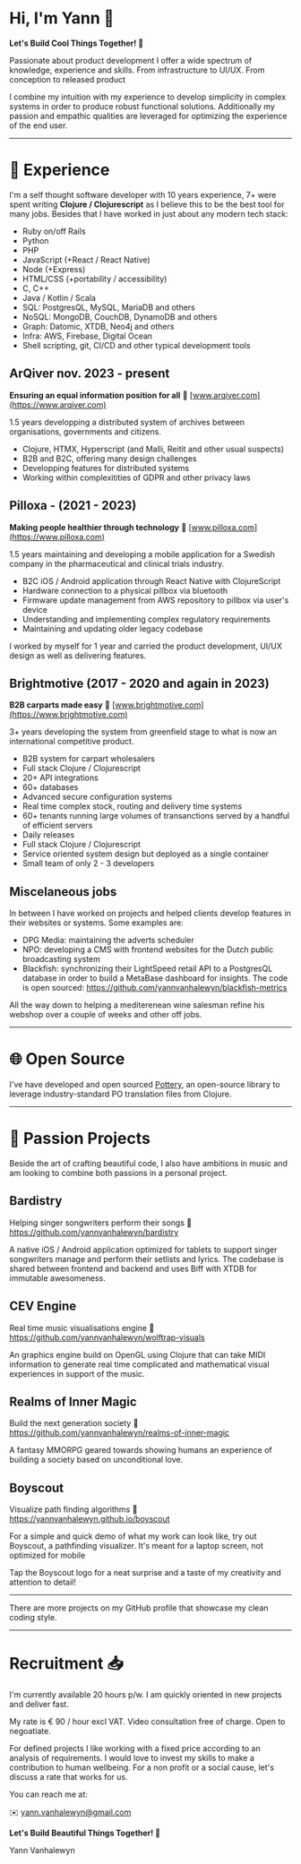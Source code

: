 # Hi, I'm Yann 👋

**Let's Build Cool Things Together! 🚀**

Passionate about product development I offer a wide spectrum of knowledge, experience and skills.
From infrastructure to UI/UX.
From conception to released product

I combine my intuition with my experience to develop simplicity in complex systems in order to produce robust functional solutions. Additionally my passion and empathic qualities are leveraged for optimizing the experience of the end user.

---

# 💼 Experience

I'm a self thought software developer with 10 years experience, 7+ were spent writing **Clojure / Clojurescript** as I believe this to be the best tool for many jobs. Besides that I have worked in just about any modern tech stack:

- Ruby on/off Rails
- Python
- PHP
- JavaScript (+React / React Native)
- Node (+Express)
- HTML/CSS (+portability / accessibility)
- C, C++
- Java / Kotlin / Scala
- SQL: PostgresQL, MySQL, MariaDB and others
- NoSQL: MongoDB, CouchDB, DynamoDB and others
- Graph: Datomic, XTDB, Neo4j and others
- Infra: AWS, Firebase, Digital Ocean
- Shell scripting, git, CI/CD and other typical development tools

## ArQiver nov. 2023 - present

**Ensuring an equal information position for all** 📎 [www.arqiver.com](https://www.arqiver.com)

1.5 years developping a distributed system of archives between organisations, governments and citizens.

- Clojure, HTMX, Hyperscript (and Malli, Reitit and other usual suspects)
- B2B and B2C, offering many design challenges
- Developping features for distributed systems
- Working within complexitities of GDPR and other privacy laws

## Pilloxa - (2021 - 2023)

**Making people healthier through technology**  💊 [www.pilloxa.com](https://www.pilloxa.com)

1.5 years maintaining and developing a mobile application for a Swedish company in the pharmaceutical and clinical trials industry.

- B2C iOS / Android application through React Native with ClojureScript
- Hardware connection to a physical pillbox via bluetooth
- Firmware update management from AWS repository to pillbox via user's device
- Understanding and implementing complex regulatory requirements
- Maintaining and updating older legacy codebase

I worked by myself for 1 year and carried the product development, UI/UX design as well as delivering features.

## Brightmotive (2017 - 2020 and again in 2023)

**B2B carparts made easy** 🚗 [www.brightmotive.com](https://www.brightmotive.com)

3+ years developing the system from greenfield stage to what is now an international competitive product.

- B2B system for carpart wholesalers
- Full stack Clojure / Clojurescript
- 20+ API integrations
- 60+ databases
- Advanced secure configuration systems
- Real time complex stock, routing and delivery time systems
- 60+ tenants running large volumes of transanctions served by a handful of efficient servers
- Daily releases
- Full stack Clojure / Clojurescript
- Service oriented system design but deployed as a single container
- Small team of only 2 - 3 developers

## Miscelaneous jobs

In between I have worked on projects and helped clients develop features in their websites or systems. Some examples are:

- DPG Media: maintaining the adverts scheduler
- NPO: developing a CMS with frontend websites for the Dutch public broadcasting system
- Blackfish: synchronizing their LightSpeed retail API to a PostgresQL database in order to build a MetaBase dashboard for insights. The code is open sourced: https://github.com/yannvanhalewyn/blackfish-metrics

All the way down to helping a mediterenean wine salesman refine his webshop over a couple of weeks and other off jobs.

---

# 🌐 Open Source

I've have developed and open sourced [Pottery](https://github.com/brightin/pottery), an open-source library to leverage industry-standard PO translation files from Clojure.

---

# 🎨 Passion Projects

Beside the art of crafting beautiful code, I also have ambitions in music and am looking to combine both passions in a personal project.

## Bardistry

Helping singer songwriters perform their songs  🎤 https://github.com/yannvanhalewyn/bardistry

A native iOS / Android application optimized for tablets to support singer songwriters manage and perform their setlists and lyrics. The codebase is shared between frontend and backend and uses Biff with XTDB for immutable awesomeness.

## CEV Engine

Real time music visualisations engine 👾 https://github.com/yannvanhalewyn/wolftrap-visuals

An graphics engine build on OpenGL using Clojure that can take MIDI information to generate real time complicated and mathematical visual experiences in support of the music.

## Realms of Inner Magic

Build the next generation society 🧙 https://github.com/yannvanhalewyn/realms-of-inner-magic

A fantasy MMORPG geared towards showing humans an experience of building a society based on unconditional love.

## Boyscout

Visualize path finding algorithms 🧭 https://yannvanhalewyn.github.io/boyscout

For a simple and quick demo of what my work can look like, try out Boyscout, a pathfinding visualizer.  It's meant for a laptop screen, not optimized for mobile

Tap the Boyscout logo for a neat surprise and a taste of my creativity and attention to detail!

---

There are more projects on my GitHub profile that showcase my clean coding style.

---

# Recruitment 📥

I'm currently available 20 hours p/w. I am quickly oriented in new projects and deliver fast.

My rate is € 90 / hour excl VAT. Video consultation free of charge. Open to negoatiate.

For defined projects I like working with a fixed price according to an analysis of requirements.
I would love to invest my skills to make a contribution to human wellbeing. For a non profit or a social cause, let's discuss a rate that works for us.

You can reach me at:

✉️ [yann.vanhalewyn@gmail.com](mailto:yann.vanhalewyn@gmail.com)

**Let's Build Beautiful Things Together! 🚀**

Yann Vanhalewyn
